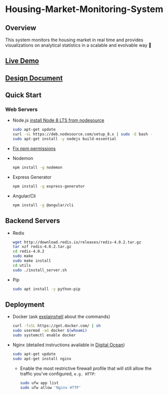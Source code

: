 # Housing-Market-Monitoring-System

## Overview

This system monitors the housing market in real time and provides visualizations on analytical statistics in a scalable and evolvable way 🤖

## [Live Demo](http://housingmap.xyz)

## [Design Document](./Documents/Design%20Document.md)

## Quick Start

### Web Servers

* Node.js [install Node 8 LTS from nodesource](https://github.com/nodesource/distributions)

    ```sh
    sudo apt-get update
    curl -sL https://deb.nodesource.com/setup_8.x | sudo -E bash -
    sudo apt-get install -y nodejs build-essential
    ```

* [Fix npm permissions](https://docs.npmjs.com/getting-started/fixing-npm-permissions)

* Nodemon

    ```sh
    npm install -g nodemon
    ```

* Express Generator

    ```sh
    npm install -g express-generator
    ```

* Angular/Cli

    ```sh
    npm install -g @angular/cli
    ```

## Backend Servers

* Redis

    ```sh
    wget http://download.redis.io/releases/redis-4.0.2.tar.gz
    tar xzf redis-4.0.2.tar.gz
    cd redis-4.0.2
    sudo make
    sudo make install
    cd utils
    sudo ./install_server.sh
    ```

* Pip

    ```sh
    sudo apt install -y python-pip
    ```

## Deployment

* Docker (ask [explainshell](https://explainshell.com/) about the commands)

    ```sh
    curl -fsSL https://get.docker.com/ | sh
    sudo usermod -aG docker $(whoami)
    sudo systemctl enable docker
    ```

* Nginx (detailed instructions available in [Digital Ocean](https://www.digitalocean.com/community/tutorials/how-to-install-nginx-on-ubuntu-16-04))

    ```sh
    sudo apt-get update
    sudo apt-get install nginx
    ```

  * Enable the most restrictive firewall profile that will still allow the traffic you've configured, `e.g. HTTP`:

    ```sh
    sudo ufw app list
    sudo ufw allow 'Nginx HTTP'
    ```